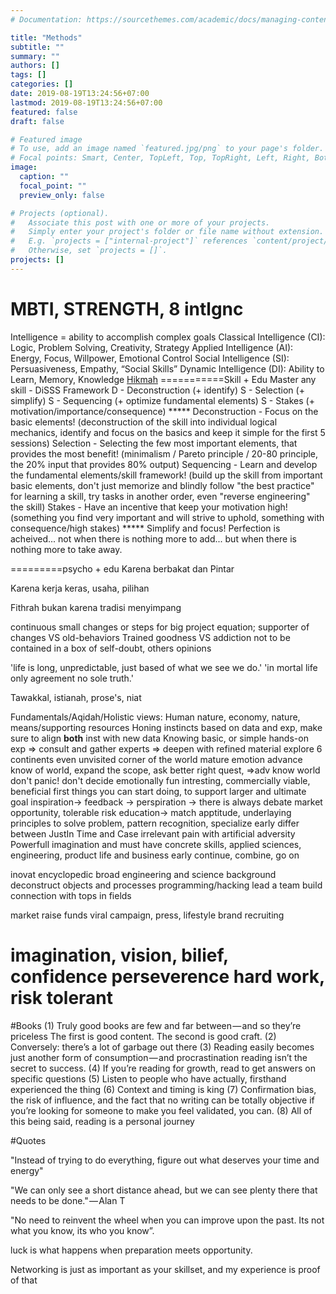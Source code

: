 ```yaml
---
# Documentation: https://sourcethemes.com/academic/docs/managing-content/

title: "Methods"
subtitle: ""
summary: ""
authors: []
tags: []
categories: []
date: 2019-08-19T13:24:56+07:00
lastmod: 2019-08-19T13:24:56+07:00
featured: false
draft: false

# Featured image
# To use, add an image named `featured.jpg/png` to your page's folder.
# Focal points: Smart, Center, TopLeft, Top, TopRight, Left, Right, BottomLeft, Bottom, BottomRight.
image:
  caption: ""
  focal_point: ""
  preview_only: false

# Projects (optional).
#   Associate this post with one or more of your projects.
#   Simply enter your project's folder or file name without extension.
#   E.g. `projects = ["internal-project"]` references `content/project/deep-learning/index.md`.
#   Otherwise, set `projects = []`.
projects: []
---
```

MBTI, STRENGTH, 8 intlgnc
========
Intelligence = ability to accomplish complex goals
    Classical Intelligence (CI): Logic, Problem Solving, Creativity, Strategy
    Applied Intelligence (AI): Energy, Focus, Willpower, Emotional Control
    Social Intelligence (SI): Persuasiveness, Empathy, “Social Skills”
    Dynamic Intelligence (DI): Ability to Learn, Memory, Knowledge
    [Hikmah](http://www.geraidinar.com/using-joomla/extensions/components/content-component/article-categories/81-gd-articles/entrepreneurship/1614-hikmah-dan-teori-escalator-rusak)
===========Skill + Edu
Master any skill - DiSSS Framework D - Deconstruction (+ identify) S - Selection (+ simplify) S - Sequencing (+ optimize fundamental elements) S - Stakes (+ motivation/importance/consequence) ***** Deconstruction - Focus on the basic elements! (deconstruction of the skill into individual logical mechanics, identify and focus on the basics and keep it simple for the first 5 sessions) Selection - Selecting the few most important elements, that provides the most benefit! (minimalism / Pareto principle / 20-80 principle, the 20% input that provides 80% output) Sequencing - Learn and develop the fundamental elements/skill framework! (build up the skill from important basic elements, don't just memorize and blindly follow "the best practice" for learning a skill, try tasks in another order, even "reverse engineering" the skill) Stakes - Have an incentive that keep your motivation high! (something you find very important and will strive to uphold, something with consequence/high stakes) ***** Simplify and focus! Perfection is acheived... not when there is nothing more to add... but when there is nothing more to take away.﻿

=========psycho + edu
Karena berbakat dan Pintar

Karena kerja keras, usaha, pilihan

Fithrah bukan karena tradisi menyimpang

continuous small changes or steps for big project
equation; supporter of changes VS old-behaviors
Trained goodness VS addiction
not to be contained in a box of self-doubt, others opinions

'life is long, unpredictable, just based of what we see we do.'
'in mortal life only agreement no sole truth.'

Tawakkal, istianah, prose's, niat

Fundamentals/Aqidah/Holistic views: Human nature, economy, nature, means/supporting resources
Honing instincts based on data and exp, make sure to align **both** inst with new data
Knowing basic, or simple hands-on exp => consult and gather experts => deepen with refined material
explore 6 continents even unvisited corner of the world
mature emotion
advance know of world, expand the scope, ask better right quest, =>adv know world
don't panic! don't decide emotionally
fun intresting, commercially viable, beneficial
first things you can start doing, to support larger and ultimate goal
inspiration-> feedback -> perspiration -> there is always debate
market opportunity, tolerable risk
education-> match apptitude, underlaying principles to solve problem, pattern recognition, 
specialize early
differ between JustIn Time and Case
irrelevant pain with artificial adversity
Powerfull imagination and must have concrete skills, applied sciences, engineering, product
life and business early
continue, combine, go on

inovat
encyclopedic broad engineering and science background
deconstruct objects and processes
programming/hacking
lead a team
build connection with tops in fields

market
raise funds
viral campaign, press, lifestyle brand
recruiting

imagination, vision, bilief, confidence
perseverence hard work, risk tolerant
==========
#Books
(1) Truly good books are few and far between — and so they’re priceless
The first is good content.
The second is good craft.
(2) Conversely: there’s a lot of garbage out there
(3) Reading easily becomes just another form of consumption — and procrastination
reading isn’t the secret to success.
(4) If you’re reading for growth, read to get answers on specific questions
(5) Listen to people who have actually, firsthand experienced the thing
(6) Context and timing is king
(7) Confirmation bias, the risk of influence, and the fact that no writing can be totally objective
if you’re looking for someone to make you feel validated, you can.
(8) All of this being said, reading is a personal journey

#Quotes

"Instead of trying to do everything, figure out what deserves your time and energy"

"We can only see a short distance ahead, but we can see plenty there that needs to be done." — Alan T

"No need to reinvent the wheel when you can improve upon the past.
Its not what you know, its who you know”. 

luck is what happens when preparation meets opportunity.

Networking is just as important as your skillset, and my experience is proof of that
